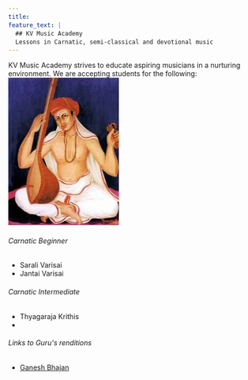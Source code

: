 ```yaml
---
title: 
feature_text: |
  ## KV Music Academy
  Lessons in Carnatic, semi-classical and devotional music
---
```


KV Music Academy strives to educate aspiring musicians in a nurturing environment. We are accepting students for the following:
<img src="https://github.com/sruthilayabhaava/kv-music-academy/blob/main/assets/Thyagaraja.jpeg" alt="Thyagaraja"/>
###### Carnatic Beginner

- Sarali Varisai
- Jantai Varisai


###### Carnatic Intermediate

- Thyagaraja Krithis
- 

###### Links to Guru's renditions
- [Ganesh Bhajan](https://youtu.be/4G8PK2wepaA)

